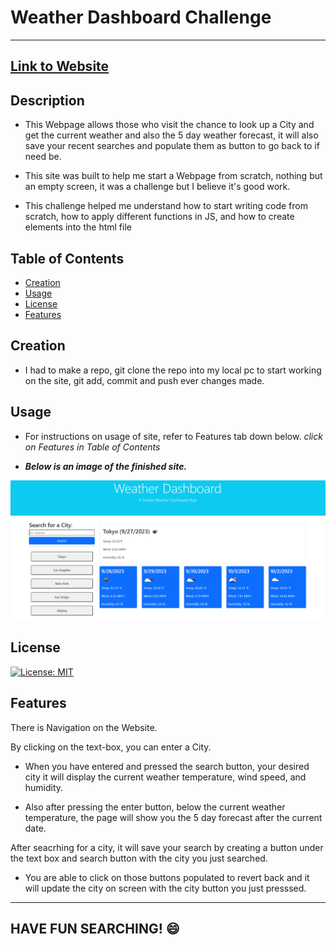 # Weather Dashboard Challenge

---

## [Link to Website](https://kev-castro.github.io/weather_dashboard_challenge/)

## Description

- This Webpage allows those who visit the chance to look up a City and get the current weather and also the 5 day weather forecast, it will also save your recent searches and populate them as button to go back to if need be.

- This site was built to help me start a Webpage from scratch, nothing but an empty screen, it was a challenge but I believe it's good work.

- This challenge helped me understand how to start writing code from scratch, how to apply different functions in JS, and how to create elements into the html file 

## Table of Contents

- [Creation](#creation)
- [Usage](#usage)
- [License](#license)
- [Features](#features)

## Creation

- I had to make a repo, git clone the repo into my local pc to start working on the site, git add, commit and push ever changes made.


## Usage

- For instructions on usage of site, refer to Features tab down below. *click on Features in Table of Contents*

- ***Below is an image of the finished site.***

![Alt text](./images/Screenshot%202023-09-27%20174553.png)

## License

[![License: MIT](https://img.shields.io/badge/License-MIT-yellow.svg)](https://opensource.org/licenses/MIT)

## Features

There is Navigation on the Website.

By clicking on the text-box, you can enter a City.

- When you have entered and pressed the search button, your desired city it will display the current weather temperature, wind speed, and humidity.  

- Also after pressing the enter button, below the current weather temperature, the page will show you the 5 day forecast after the current date. 

After seacrhing for a city, it will save your search by creating a button under the text box and search button with the city you just searched.

- You are able to click on those buttons populated to revert back and it will update the city on screen with the city button you just presssed.

---
HAVE FUN SEARCHING! :smile:
---